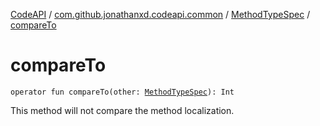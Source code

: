 [CodeAPI](../../index.md) / [com.github.jonathanxd.codeapi.common](../index.md) / [MethodTypeSpec](index.md) / [compareTo](.)

# compareTo

`operator fun compareTo(other: `[`MethodTypeSpec`](index.md)`): Int`

This method will not compare the method localization.

